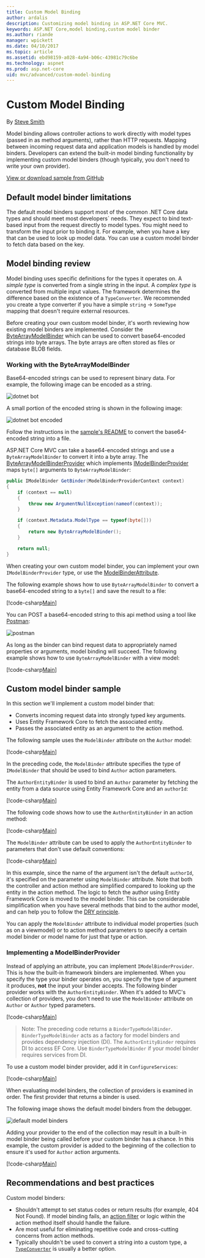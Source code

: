 ```yaml
---
title: Custom Model Binding
author: ardalis
description: Customizing model binding in ASP.NET Core MVC.
keywords: ASP.NET Core,model binding,custom model binder
ms.author: riande
manager: wpickett
ms.date: 04/10/2017
ms.topic: article
ms.assetid: ebd98159-a028-4a94-b06c-43981c79c6be
ms.technology: aspnet
ms.prod: asp.net-core
uid: mvc/advanced/custom-model-binding
---
```

# Custom Model Binding

By [Steve Smith](https://ardalis.com/)

Model binding allows controller actions to work directly with model types (passed in as method arguments), rather than HTTP requests. Mapping between incoming request data and application models is handled by model binders. Developers can extend the built-in model binding functionality by implementing custom model binders (though typically, you don't need to write your own provider).

[View or download sample from GitHub](https://github.com/aspnet/Docs/tree/master/aspnetcore/mvc/advanced/custom-model-binding/)

## Default model binder limitations

The default model binders support most of the common .NET Core data types and should meet most developers` needs. They expect to bind text-based input from the request directly to model types. You might need to transform the input prior to binding it. For example, when you have a key that can be used to look up model data. You can use a custom model binder to fetch data based on the key.

## Model binding review

Model binding uses specific definitions for the types it operates on. A *simple type* is converted from a single string in the input. A *complex type* is converted from multiple input values. The framework determines the difference based on the existence of a `TypeConverter`. We recommended you create a type converter if you have a simple `string` -> `SomeType` mapping that doesn't require external resources.

Before creating your own custom model binder, it's worth reviewing how existing model binders are implemented. Consider the [ByteArrayModelBinder](https://docs.microsoft.com/aspnet/core/api/microsoft.aspnetcore.mvc.modelbinding.binders.bytearraymodelbinder) which can be used to convert base64-encoded strings into byte arrays. The byte arrays are often stored as files or database BLOB fields.

### Working with the ByteArrayModelBinder

Base64-encoded strings can be used to represent binary data. For example, the following image can be encoded as a string.

![dotnet bot](custom-model-binding/images/bot.png "dotnet bot")

A small portion of the encoded string is shown in the following image:

![dotnet bot encoded](custom-model-binding/images/encoded-bot.png "dotnet bot encoded")

Follow the instructions in the [sample's README](https://github.com/aspnet/Docs/blob/master/aspnetcore/mvc/advanced/custom-model-binding/sample/CustomModelBindingSample/README.md) to convert the base64-encoded string into a file.

ASP.NET Core MVC can take a base64-encoded strings and use a `ByteArrayModelBinder` to convert it into a byte array. The [ByteArrayModelBinderProvider](https://docs.microsoft.com/aspnet/core/api/microsoft.aspnetcore.mvc.modelbinding.binders.bytearraymodelbinderprovider) which implements [IModelBinderProvider](https://docs.microsoft.com/aspnet/core/api/microsoft.aspnetcore.mvc.modelbinding.imodelbinderprovider) maps `byte[]` arguments to `ByteArrayModelBinder`:

```csharp
public IModelBinder GetBinder(ModelBinderProviderContext context)
{
    if (context == null)
    {
        throw new ArgumentNullException(nameof(context));
    }

    if (context.Metadata.ModelType == typeof(byte[]))
    {
        return new ByteArrayModelBinder();
    }

    return null;
}
```

When creating your own custom model binder, you can implement your own `IModelBinderProvider` type, or use the [ModelBinderAttribute](https://docs.microsoft.com/aspnet/core/api/microsoft.aspnetcore.mvc.modelbinderattribute).

The following example shows how to use `ByteArrayModelBinder` to convert a base64-encoded string to a `byte[]` and save the result to a file:

[!code-csharp[Main](custom-model-binding/sample/CustomModelBindingSample/Controllers/ImageController.cs?name=post1&highlight=3)]

You can POST a base64-encoded string to this api method using a tool like [Postman](https://www.getpostman.com/):

![postman](custom-model-binding/images/postman.png "postman")

As long as the binder can bind request data to appropriately named properties or arguments, model binding will succeed. The following example shows how to use `ByteArrayModelBinder` with a view model:

[!code-csharp[Main](custom-model-binding/sample/CustomModelBindingSample/Controllers/ImageController.cs?name=post2&highlight=2)]

## Custom model binder sample

In this section we'll implement a custom model binder that:

- Converts incoming request data into strongly typed key arguments.
- Uses Entity Framework Core to fetch the associated entity.
- Passes the associated entity as an argument to the action method.

The following sample uses the `ModelBinder` attribute on the `Author` model:

[!code-csharp[Main](custom-model-binding/sample/CustomModelBindingSample/Data/Author.cs?highlight=10)]

In the preceding code, the `ModelBinder` attribute specifies the type of `IModelBinder` that should be used to bind `Author` action parameters. 

The `AuthorEntityBinder` is used to bind an `Author` parameter by fetching the entity from a data source using Entity Framework Core and an `authorId`:

[!code-csharp[Main](custom-model-binding/sample/CustomModelBindingSample/Binders/AuthorEntityBinder.cs?name=demo)]

The following code shows how to use the `AuthorEntityBinder` in an action method:

[!code-csharp[Main](custom-model-binding/sample/CustomModelBindingSample/Controllers/BoundAuthorsController.cs?name=demo2&highlight=2)]

The `ModelBinder` attribute can be used to apply the `AuthorEntityBinder` to parameters that don't use default conventions:

[!code-csharp[Main](custom-model-binding/sample/CustomModelBindingSample/Controllers/BoundAuthorsController.cs?name=demo1&highlight=2)]

In this example, since the name of the argument isn't the default `authorId`, it's specified on the parameter using `ModelBinder` attribute. Note that both the controller and action method are simplified compared to looking up the entity in the action method. The logic to fetch the author using Entity Framework Core is moved to the model binder. This can be considerable simplification when you have several methods that bind to the author model, and can help you to follow the [DRY principle](http://deviq.com/don-t-repeat-yourself/).

You can apply the `ModelBinder` attribute to individual model properties (such as on a viewmodel) or to action method parameters to specify a certain model binder or model name for just that type or action.

### Implementing a ModelBinderProvider

Instead of applying an attribute, you can implement `IModelBinderProvider`. This is how the built-in framework binders are implemented. When you specify the type your binder operates on, you specify the type of argument it produces, **not** the input your binder accepts. The following binder provider works with the `AuthorEntityBinder`. When it's added to MVC's collection of providers, you don't need to use the `ModelBinder` attribute on `Author` or `Author` typed parameters.

[!code-csharp[Main](custom-model-binding/sample/CustomModelBindingSample/Binders/AuthorEntityBinderProvider.cs?highlight=17-20)]

> Note:
> The preceding code returns a `BinderTypeModelBinder`. `BinderTypeModelBinder` acts as a factory for model binders and provides dependency injection (DI). The `AuthorEntityBinder` requires DI to access EF Core. Use `BinderTypeModelBinder` if your model binder requires services from DI.

To use a custom model binder provider, add it in `ConfigureServices`:

[!code-csharp[Main](custom-model-binding/sample/CustomModelBindingSample/Startup.cs?name=callout&highlight=5-9)]

When evaluating model binders, the collection of providers is examined in order. The first provider that returns a binder is used.

The following image shows the default model binders from the debugger.

![default model binders](custom-model-binding/images/default-model-binders.png "default model binders")

Adding your provider to the end of the collection may result in a built-in model binder being called before your custom binder has a chance. In this example, the custom provider is added to the beginning of the collection to ensure it's used for `Author` action arguments.

[!code-csharp[Main](custom-model-binding/sample/CustomModelBindingSample/Startup.cs?name=callout&highlight=5-9)]

## Recommendations and best practices

Custom model binders:
- Shouldn't attempt to set status codes or return results (for example, 404 Not Found). If model binding fails, an [action filter](xref:mvc/controllers/filters) or logic within the action method itself should handle the failure.
- Are most useful for eliminating repetitive code and cross-cutting concerns from action methods.
- Typically shouldn't be used to convert a string into a custom type, a [`TypeConverter`](https://docs.microsoft.com//dotnet/api/system.componentmodel.typeconverter) is usually a better option.
